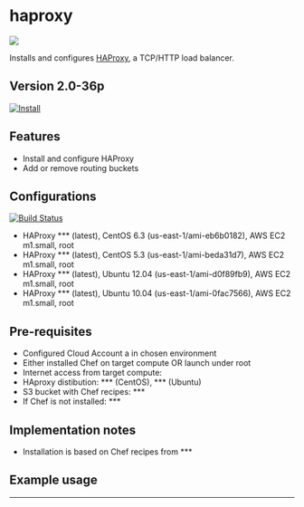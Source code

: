 haproxy
=======

![](http://haproxy.1wt.eu/img/logo-med.png)

Installs and configures [HAProxy](http://haproxy.1wt.eu/), a TCP/HTTP load balancer.

Version 2.0-36p
-------------

[![Install](https://raw.github.com/qubell-bazaar/component-skeleton/master/img/install.png)](https://express.qubell.com/applications/upload?metadataUrl=https://raw.github.com/qubell-bazaar/component-haproxy/2.0-36p/meta.yml)

Features
--------

 - Install and configure HAProxy
 - Add or remove routing buckets

Configurations
--------------
[![Build Status](http://jenkins.dev.qubell.com:8080/buildStatus/icon?job=haproxy-component-upstream)](http://jenkins.dev.qubell.com:8080/view/Bazaar-Components/view/component-haproxy-dev/job/haproxy-component-upstream/)
 
 - HAProxy *** (latest), CentOS 6.3 (us-east-1/ami-eb6b0182), AWS EC2 m1.small, root
 - HAProxy *** (latest), CentOS 5.3 (us-east-1/ami-beda31d7), AWS EC2 m1.small, root
 - HAProxy *** (latest), Ubuntu 12.04 (us-east-1/ami-d0f89fb9), AWS EC2 m1.small, root
 - HAProxy *** (latest), Ubuntu 10.04 (us-east-1/ami-0fac7566), AWS EC2 m1.small, root

Pre-requisites
--------------
 - Configured Cloud Account a in chosen environment
 - Either installed Chef on target compute OR launch under root
 - Internet access from target compute:
  - HAproxy distibution: *** (CentOS), *** (Ubuntu)
  - S3 bucket with Chef recipes: ***
  - If Chef is not installed: ***

Implementation notes
--------------------
 - Installation is based on Chef recipes from ***

Example usage
-------------
***
